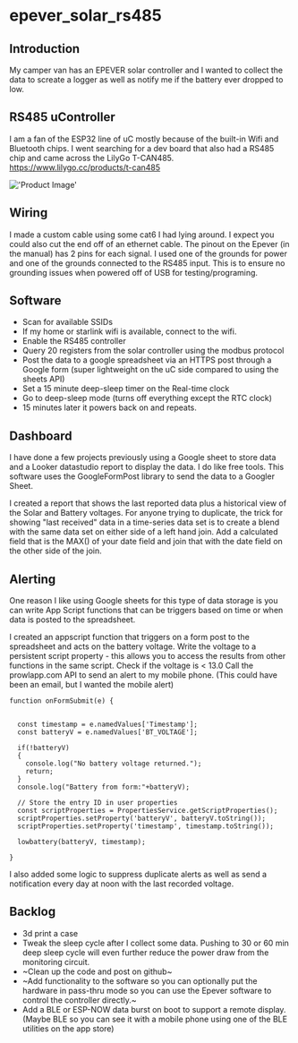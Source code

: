 # epever_solar_rs485
 
## Introduction
My camper van has an EPEVER solar controller and I wanted to collect the data to screate a logger as well as notify me if the battery ever dropped to low.

## RS485 uController
I am a fan of the ESP32 line of uC mostly because of the built-in Wifi and Bluetooth chips.   I went searching for a dev board that also had a RS485 chip and came across the LilyGo T-CAN485.
https://www.lilygo.cc/products/t-can485

!['Product Image'](https://www.lilygo.cc/cdn/shop/products/Lilygo_6.jpg)

## Wiring
I made a custom cable using some cat6 I had lying around.    I expect you could also cut the end off of an ethernet cable.  The pinout on the Epever (in the manual) has 2 pins for each signal.    I used one of the grounds for power and one of the grounds connected to the RS485 input.  This is to ensure no grounding issues when powered off of USB for testing/programing.

## Software

- Scan for available SSIDs
- If my home or starlink wifi is available, connect to the wifi.
- Enable the RS485 controller
- Query 20 registers from the solar controller using the modbus protocol
- Post the data to a google spreadsheet via an HTTPS post through a Google form (super lightweight on the uC side compared to using the sheets API)
- Set a 15 minute deep-sleep timer on the Real-time clock 
- Go to deep-sleep mode (turns off everything except the RTC clock)
- 15 minutes later it powers back on and repeats.

## Dashboard
I have done a few projects previously using a Google sheet to store data and a Looker datastudio report to display the data.   I do like free tools.
This software uses the GoogleFormPost library to send the data to a Googler Sheet.

I created a report that shows the last reported data plus a historical view of the Solar and Battery voltages.    For anyone trying to duplicate, the trick for showing "last received" data in a time-series data set is to create a blend with the same data set on either side of a left hand join.   Add a calculated field that is the MAX() of your date field and join that with the date field on the other side of the join.

## Alerting
One reason I like using Google sheets for this type of data storage is you can write App Script functions that can be triggers based on time or when data is posted to the spreadsheet.

I created an appscript function that triggers on a form post to the spreadsheet and acts on the battery voltage.
Write the voltage to a persistent script property - this allows you to access the results from other functions in the same script.
Check if the voltage is < 13.0
Call the prowlapp.com API to send an alert to my mobile phone.    (This could have been an email, but I wanted the mobile alert)
```
function onFormSubmit(e) {
  

  const timestamp = e.namedValues['Timestamp'];
  const batteryV = e.namedValues['BT_VOLTAGE'];

  if(!batteryV)
  {
    console.log("No battery voltage returned.");
    return;
  }
  console.log("Battery from form:"+batteryV);
      
  // Store the entry ID in user properties
  const scriptProperties = PropertiesService.getScriptProperties();
  scriptProperties.setProperty('batteryV', batteryV.toString());
  scriptProperties.setProperty('timestamp', timestamp.toString());

  lowbattery(batteryV, timestamp);      
  
}
```

I also added some logic to suppress duplicate alerts as well as send a notification every day at noon with the last recorded voltage.

## Backlog
- 3d print a case
- Tweak the sleep cycle after I collect some data.    Pushing to 30 or 60 min deep sleep cycle will even further reduce the power draw from the monitoring circuit.
- ~Clean up the code and post on github~
- ~Add functionality to the software so you can optionally put the hardware in pass-thru mode so you can use the Epever software to control the controller directly.~
- Add a BLE or ESP-NOW data burst on boot to support a remote display. (Maybe BLE so you can see it with a mobile phone using one of the BLE utilities on the app store)


